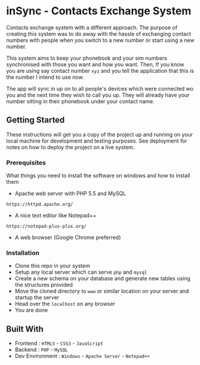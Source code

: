 # inSync - Contacts Exchange System

Contacts exchange system with a different approach. The purpose of creating this system was to do away with the hassle of exchanging contact numbers with people when you switch to a new number or start using a new number.

This system aims to keep your phonebook and your sim numbers synchronised with those you want and how you want. Then, If you know you are using say contact number ``` xyz ``` and you tell the application that this is the number I intend to use now.

The app will sync in up on to all people's devices which were connected wo you and the next time they wish to call you up. They will already have your number sitting in their phonebook under your contact name.

## Getting Started

These instructions will get you a copy of the project up and running on your local machine for development and testing purposes. See deployment for notes on how to deploy the project on a live system.

### Prerequisites

What things you need to install the software on windows and how to install them
* Apache web server with PHP 5.5 and MySQL
```
https://httpd.apache.org/
```
* A nice text editor like Notepad++
```
https://notepad-plus-plus.org/
```
* A web browser (Google Chrome preferred)

### Installation

* Clone this repo in your system
* Setup any local server which can serve ```php``` and ```mysql```
* Create a new schema on your database and generate new tables using the structures provided
* Move the cloned directory to ```www``` or similar location on your server and startup the server
* Head over the ```localhost``` on any browser
* You are done

## Built With

* Frontend : ```HTML5``` - ```CSS3``` - ```JavaScript```
* Backend : ```PHP``` - ```MySQL```
* Dev Environment : ```Windows``` - ```Apache Server``` - ```Notepad++```
